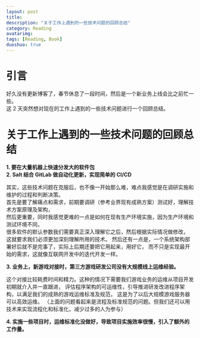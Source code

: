 ```yaml
---
layout: post
title: 
description: "关于工作上遇到的一些技术问题的回顾总结"
category: Reading
avatarimg:
tags: [Reading, Book]
duoshuo: true
---
```



# 引言

好久没有更新博客了，春节休息了一段时间，然后是一个新业务上线会比之前忙一些。  
这 2 天突然想对现在的工作上遇到的一些技术问题进行一个回顾总结。

# 关于工作上遇到的一些技术问题的回顾总结

**1. 要在大量机器上快速分发大的软件包**  
**2. Salt 结合 GitLab 做自动化更新，实现简单的 CI/CD**

其实，这些技术问题在克服后，也不像一开始那么难，难点我感觉是在调研实施和维护的过程和判断决策。  
首先是要了解痛点和需求，前期要调研（参考业界现有成熟方案）测试好，理解技术方案原理及架构，  
然后更重要，同时我感觉更难的一点是如何在现有生产环境实施，因为生产环境和测试环境不同，  
很多软件的默认参数我们需要真正深入理解它之后，然后根据实际情况做修改，  
这就要求我们必须更加深刻理解所用的技术。
然后还有一点是，一个系统架构部署好后就不是完事了，实际上后期还要把它用起来，用好它，
而不只是实现最开始的需求，这就像互联网开发中的迭代开发一样。

**3. 业务上，新游戏对接时，第三方游戏研发公司没有大规模线上运维经验。**


这个对接比较耗费时间和精力。这种的情况下需要我们游戏业务的运维从项目开发初期就介入并一直跟进，
评估程序架构的可运维性，引导推进研发改进程序架构，以满足我们的成熟的游戏运维标准及规范，
这是为了以后大规模游戏服务器可以高效运维。
（上面的问题看起来是流程及标准规范的问题。但我们还可以用技术来实现流程化和标准化，减少过多的人为参与）

**4. 实施一些项目时，运维标准化没做好，导致项目实施效率很慢，引入了额外的工作量。**
